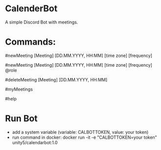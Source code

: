 # CalenderBot
A simple Discord Bot with meetings. 


# Commands:
#newMeeting [Meeting] [DD.MM.YYYY, HH:MM] [time zone] [frequency]

#newMeeting [Meeting] [DD.MM.YYYY, HH:MM] [time zone] [frequency] @role

#deleteMeeting [Meeting] [DD.MM.YYYY, HH:MM]

#myMeetings

#help


# Run Bot

* add a system variable (variable: CALBOTTOKEN, value: your token)
* run command in docker: docker run -it -e "CALBOTTOKEN=your token" unity5/calendarbot:1.0
